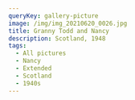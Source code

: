 ```yaml
---
queryKey: gallery-picture
image: /img/img_20210620_0026.jpg
title: Granny Todd and Nancy
description: Scotland, 1948
tags:
  - All pictures
  - Nancy
  - Extended
  - Scotland
  - 1940s
---
```

